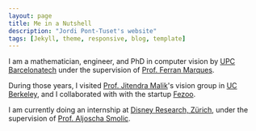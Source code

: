 ```yaml
---
layout: page
title: Me in a Nutshell
description: "Jordi Pont-Tuset's website"
tags: [Jekyll, theme, responsive, blog, template]
---
```


I am a mathematician, engineer, and PhD in computer vision by [UPC Barcelonatech](http://www.upc.edu) under the supervision of [Prof. Ferran Marques](https://imatge.upc.edu/web/ferran).


During those years, I visited [Prof. Jitendra Malik](http://www.cs.berkeley.edu/~malik/)'s vision group in [UC Berkeley](http://www.berkeley.edu), and I collaborated with with the startup [Fezoo](http://www.berkeley.edu).


I am currently doing an internship at [Disney Research, Zürich](http://www.disneyresearch.com/research-labs/disney-research-zurich/), under the supervision of [Prof. Aljoscha Smolic](http://zurich.disneyresearch.com/~smolica/).